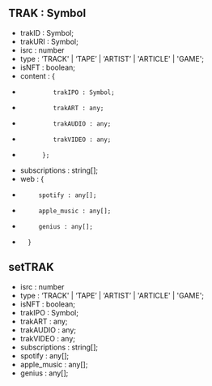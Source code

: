 ## TRAK : Symbol

- trakID : Symbol;
- trakURI : Symbol;
- isrc : number
- type : ‘TRACK' | ‘TAPE’ | ‘ARTIST’ | 'ARTICLE' | 'GAME';
- isNFT : boolean;
- content : {
-              trakIPO : Symbol;
-              trakART : any;
-              trakAUDIO : any;
-              trakVIDEO : any;
-           };
- subscriptions : string[];
- web : {
-          spotify : any[];
-          apple_music : any[];
-          genius : any[];
-       }

## setTRAK

- isrc : number
- type : ‘TRACK' | ‘TAPE’ | ‘ARTIST’ | 'ARTICLE' | 'GAME';
- isNFT : boolean;
- trakIPO : Symbol;
- trakART : any;
- trakAUDIO : any;
- trakVIDEO : any;
- subscriptions : string[];
- spotify : any[];
- apple_music : any[];
- genius : any[];
